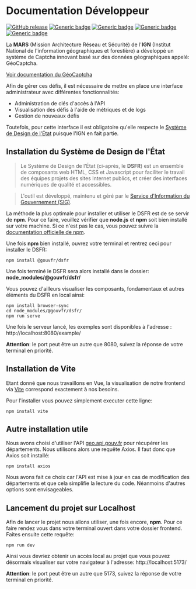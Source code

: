 # Documentation Développeur

[![GitHub release](https://img.shields.io/badge/release-v1.0.0-blue)](https://github.com/MaelQllt/PDI14_GeoCaptcha) [![Generic badge](https://img.shields.io/badge/npm-yellow.svg)](https://docs.npmjs.com/downloading-and-installing-node-js-and-npm) [![Generic badge](https://img.shields.io/badge/Vue-blue.svg)](https://vuejs.org/) [![Generic badge](https://img.shields.io/badge/Réalisé_par-Etudiants_de_l'ENSG-brightgreen.svg)](https://ensg.eu/fr) [![Generic badge](https://img.shields.io/badge/GéoCaptcha-IGN-brightgreen.svg)](https://github.com/IGNF/GeocaptchaAPI) 

La **MARS** (Mission Architecture Réseau et Sécurité) de l'**IGN** (Institut National de l'information géographiques et forestière) a développé un
système de Captcha innovant basé sur des données géographiques appelé: GéoCaptcha.

[Voir documentation du GéoCaptcha](https://github.com/IGNF/GeocaptchaAPI/blob/master/README.md)

Afin de gérer ces défis, il est nécessaire de mettre en place une interface administrateur avec différentes fonctionnalités:
- Administration de clés d'accès à l'API
- Visualisation des défis à l'aide de métriques et de logs
- Gestion de nouveaux défis 

Toutefois, pour cette interface il est obligatoire qu'elle respecte le [Système de Design de l'État](https://www.systeme-de-design.gouv.fr) puisque l'IGN en fait partie.

## Installation du Système de Design de l'État

>Le Système de Design de l’État (ci-après, le **DSFR**) est un ensemble de composants web HTML, CSS et Javascript pour faciliter le travail des équipes projets des sites Internet publics, et créer des interfaces numériques de qualité et accessibles.

>L'outil est développé, maintenu et géré par le [Service d'Information du Gouvernement (SIG)](https://www.gouvernement.fr/service-d-information-du-gouvernement-sig).

La méthode la plus optimale pour installer et utiliser le DSFR est de se servir de **npm**. Pour ce faire, veuillez vérifier que **node.js** et **npm** soit bien installé sur votre machine.
Si ce n'est pas le cas, vous pouvez suivre la [documentation officielle de npm](https://docs.npmjs.com/downloading-and-installing-node-js-and-npm).

Une fois **npm** bien installé, ouvrez votre terminal et rentrez ceci pour installer le DSFR:

```
npm install @gouvfr/dsfr
```

Une fois terminé le DSFR sera alors installé dans le dossier:
**node_modules/@gouvfr/dsfr/**

Vous pouvez d'ailleurs visualiser les composants, fondamentaux et autres éléments du DSFR en local ainsi:

```
npm install browser-sync
cd node_modules/@gouvfr/dsfr/
npm run serve
```
Une fois le serveur lancé, les exemples sont disponibles à l'adresse : http://localhost:8080/example/

**Attention**: le port peut être un autre que 8080, suivez la réponse de votre terminal en priorité.

## Installation de Vite

Etant donné que nous travaillons en Vue, la visualisation de notre frontend via [Vite](https://vitejs.fr/guide/) correspond exactement à nos besoins.

Pour l'installer vous pouvez simplement executer cette ligne:

```
npm install vite
```

## Autre installation utile

Nous avons choisi d'utiliser l'API [geo.api.gouv.fr](https://geo.api.gouv.fr/decoupage-administratif/departements) pour récupérer les départements. Nous utilisons alors une requête Axios. Il faut donc que Axios soit installé:

```
npm install axios
```

Nous avons fait ce choix car l'API est mise à jour en cas de modification des départements et que cela simplifie la lecture du code. Néanmoins d'autres options sont envisageables.

## Lancement du projet sur Localhost

Afin de lancer le projet nous allons utiliser, une fois encore, **npm**. Pour ce faire rendez vous dans votre terminal ouvert dans votre dossier frontend. Faites ensuite cette requête:

```
npm run dev
```

Ainsi vous devriez obtenir un accès local au projet que vous pouvez désormais visualiser sur votre navigateur à l'adresse:
 http://localhost:5173/

**Attention**: le port peut être un autre que 5173, suivez la réponse de votre terminal en priorité.


